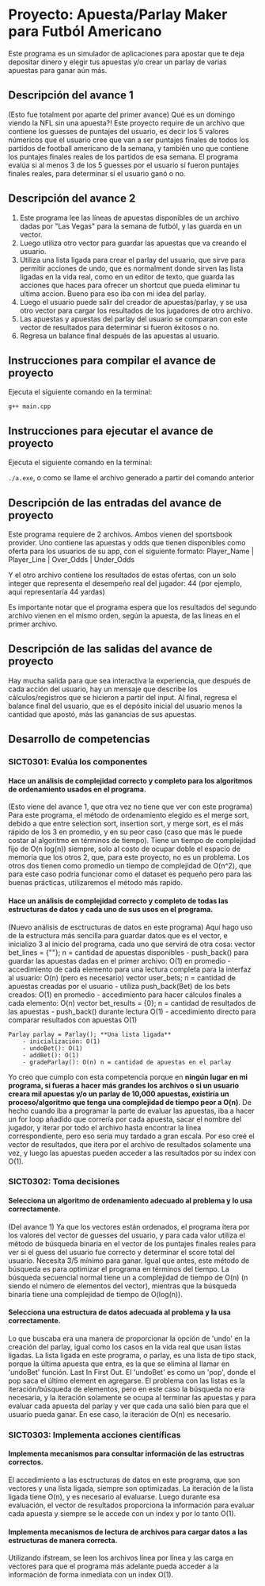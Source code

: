 # Proyecto: Apuesta/Parlay Maker para Futból Americano
Este programa es un simulador de aplicaciones para apostar que 
te deja depositar dinero y elegir tus apuestas y/o crear un parlay
de varias apuestas para ganar aún más.

## Descripción del avance 1
(Esto fue totalment por aparte del primer avance)
Qué es un domingo viendo la NFL sin una apuesta?! Este proyecto require de un archivo que contiene los guesses de puntajes del usuario, es decir los 5 valores númericos que el usuario cree que van a ser puntajes finales de todos los partidos de football americano de la semana, y también uno que contiene los puntajes finales reales de los partidos de esa semana. El programa evalúa si al menos 3 de los 5 guesses por el usuario sí fueron puntajes finales reales, para determinar si el usuario ganó o no.

## Descripción del avance 2
1. Este programa lee las líneas de apuestas disponibles de un archivo dadas por "Las Vegas" para
    la semana de futból, y las guarda en un vector.
2. Luego utiliza otro vector para guardar las apuestas que va creando el usuario.
3. Utiliza una lista ligada para crear el parlay del usuario, que sirve para permitir
    acciones de undo, que es normalment donde sirven las lista ligadas en la vida real,
    como en un editor de texto, que guarda las acciones que haces para ofrecer un shortcut
    que pueda eliminar tu ultima accion. Bueno para eso iba con mi idea del parlay.
4. Luego el usuario puede salir del creador de apuestas/parlay, y se usa otro vector para
    cargar los resultados de los jugadores de otro archivo.
5. Las apuestas y apuestas del parlay del usuario se comparan con este vector de resultados
    para determinar si fueron éxitosos o no.
6. Regresa un balance final después de las apuestas al usuario.

## Instrucciones para compilar el avance de proyecto
Ejecuta el siguiente comando en la terminal:

`g++ main.cpp` 

## Instrucciones para ejecutar el avance de proyecto
Ejecuta el siguiente comando en la terminal:

`./a.exe`, o como se llame el archivo generado a partir del comando anterior 

## Descripción de las entradas del avance de proyecto
Este programa requiere de 2 archivos. Ambos vienen del sportsbook provider. Uno contiene 
las apuestas y odds que tienen disponibles como oferta para los usuarios de su app, con
el siguiente formato:
    Player_Name | Player_Line | Over_Odds | Under_Odds

Y el otro archivo contiene los resultados de estas ofertas, con un solo integer que 
representa el desempeño real del jugador:
    44 (por ejemplo, aquí representaría 44 yardas)

Es importante notar que el programa espera que los resultados del segundo archivo vienen
en el mismo orden, según la apuesta, de las líneas en el primer archivo.

## Descripción de las salidas del avance de proyecto
Hay mucha salida para que sea interactiva la experiencia, que después de cada acción del 
usuario, hay un mensaje que describe los cálculos/registros que se hicieron a partir del 
input.
Al final, regresa el balance final del usuario, que es el depósito inicial del usuario menos
la cantidad que apostó, más las ganancias de sus apuestas.

## Desarrollo de competencias

### SICT0301: Evalúa los componentes
#### Hace un análisis de complejidad correcto y completo para los algoritmos de ordenamiento usados en el programa.
(Esto viene del avance 1, que otra vez no tiene que ver con este programa)
Para este programa, el método de ordenamiento elegido es el merge sort, debido a que entre selection sort, insertion sort, y merge sort, es el más rápido de los 3 en promedio, y en su peor caso (caso que más le puede costar al algoritmo en términos de tiempo). Tiene un tiempo de complejidad fijo de O(n log(n)) siempre, solo al costo de ocupar doble el espacio de memoria que los otros 2, que, para este proyecto, no es un problema. Los otros dos tienen como promedio un tiempo de complejidad de O(n^2), que para este caso podría funcionar como el dataset es pequeño pero para las buenas prácticas, utilizaremos el método más rapido.

#### Hace un análisis de complejidad correcto y completo de todas las estructuras de datos y cada uno de sus usos en el programa.
(Nuevo análisis de esctructuras de datos en este programa)
Aquí hago uso de la estructura más sencilla para guardar datos que es el vector, e inicializo 3 al inicio
del programa, cada uno que servirá de otra cosa:
    vector<string> bet_lines = {""}; n = cantidad de apuestas disponibles
        - push_back() para guardar las apuestas dadas en el primer archivo: O(1) en promedio
        - accedimiento de cada elemento para una lectura completa para la interfaz al usuario: O(n) (pero es necesario)
    vector<Bet> user_bets; n = cantidad de apuestas creadas por el usuario
        - utiliza push_back(Bet) de los bets creados: O(1) en promedio
        - accedimiento para hacer cálculos finales a cada elemento: O(n)
    vector<int> bet_results = {0}; n = cantidad de resultados de las apuestas
        - push_back() durante lectura O(1)
        - accedimiento directo para comparar resultados con apuestas O(1)

    Parlay parlay = Parlay(); **Una lista ligada**
        - inicialización: O(1)
        - undoBet(): O(1)
        - addBet(): O(1)
        - gradeParlay(): O(n) n = cantidad de apuestas en el parlay

Yo creo que cumplo con esta competencia porque en **ningún lugar en mi programa, si fueras a hacer más grandes los archivos o si un usuario creara mil apuestas y/o un parlay de 10,000 apuestas, existiría un proceso/algoritmo que tenga una complejidad de tiempo peor a O(n)**. 
De hecho cuando iba a programar la parte de evaluar las apuestas, iba a hacer un for loop añadido que
correría por cada apuesta, sacar el nombre del jugador, y iterar por todo el archivo hasta encontrar 
la línea correspondiente, pero eso sería muy tardado a gran escala. Por eso creé el vector de 
resultados, que itera por el archivo de resultados solamente una vez, y luego las apuestas pueden
acceder a las resultados por su index con O(1).

### SICT0302: Toma decisiones
#### Selecciona un algoritmo de ordenamiento adecuado al problema y lo usa correctamente.
(Del avance 1)
Ya que los vectores están ordenados, el programa itera por los valores del vector de guesses del usuario, y para cada valor utiliza el método de búsqueda binaria en el vector de los puntajes finales reales para ver si el guess del usuario fue correcto y determinar el score total del usuario. Necesita 3/5 mínimo para ganar.
Igual que antes, este método de búsqueda es para optimizar el programa en términos del tiempo. La búsqueda secuencial normal tiene un a complejidad de tiempo de O(n) (n siendo el número de elementos del vector), mientras que la búsqueda binaria tiene una complejidad de tiempo de O(log(n)).

#### Selecciona una estructura de datos adecuada al problema y la usa correctamente.
Lo que buscaba era una manera de proporcionar la opción de 'undo' en la creación del parlay, igual como
los casos en la vida real que usan listas ligadas. La lista ligada en este programa, o parlay, es una lista
de tipo stack, porque la última apuesta que entra, es la que se elimina al llamar en 'undoBet' función.
Last In First Out. El 'undoBet' es como un 'pop', donde el pop saca el último element en agregarse.
El problema con las listas es la iteración/búsqueda de elementos, pero en este caso la
búsqueda no era necesaria, y la iteración solamente se ocupa al terminar las apuestas y para 
evaluar cada apuesta del parlay y ver que cada una salió bien para que el usuario pueda ganar. En ese caso,
la iteración de O(n) es necesario.

### SICT0303: Implementa acciones científicas
#### Implementa mecanismos para consultar información de las estructras correctos.
El accedimiento a las esctructuras de datos en este programa, que son vectores y una lista ligada, siempre
son optimizadas. La iteración de la lista ligada tiene O(n), y es necesario al evaluarse. Luego durante esa 
evaluación, el vector de resultados proporciona la información para evaluar cada apuesta y siempre se le 
accede con un index y por lo tanto O(1).

#### Implementa mecanismos de lectura de archivos para cargar datos a las estructuras de manera correcta.
Utilizando ifstream, se leen los archivos línea por línea y las carga en vectores para que el programa más adelante pueda acceder a la información de forma inmediata con un index O(1).